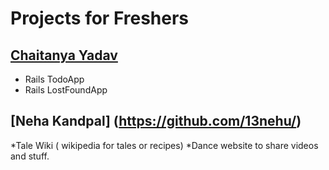 Projects for Freshers
============================

[Chaitanya Yadav](https://github.com/BelieveC/)
--------------------------

* Rails TodoApp
* Rails LostFoundApp

[Neha Kandpal] (https://github.com/13nehu/)
--------------------------

*Tale Wiki ( wikipedia for tales or recipes)
*Dance website to share videos and stuff.
